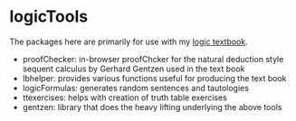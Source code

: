 # logicTools

The packages here are primarily for use with my [logic textbook](https://github.com/adamay909/logicbook). 

- proofChecker: in-browser proofChcker for the natural deduction style sequent calculus by Gerhard Gentzen used in the text book
- lbhelper: provides various functions useful for producing the text book
- logicFormulas: generates random sentences and tautologies
- ttexercises: helps with creation of truth table exercises
- gentzen: library that does the heavy lifting underlying the above tools




